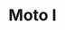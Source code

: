 ---
title: Moto I
date: 
draft: false

# descripcion
description : Dije de plata 925

materials: Plata 925

color: Plateado

dimensions: 2,8cm ancho

code: 02-14-0673

type: "Dijes"

categories: []

# Images
# first image will be shown in the product page
images:
  # - image: "images/path_to_image"
  # La ubicacion de las imagenes es imagenes/Dijes/Dijes.Plata/02-14-0673-moto-i
  - image: "./images/dijes/plata/02-14-0673.JPG"
---